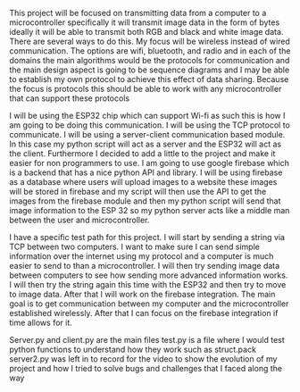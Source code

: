 This project will be focused on transmitting data from a computer to a microcontroller specifically it will transmit image data in the form of bytes ideally it will be able to transmit both RGB and black and white image data. There are several ways to do this. My focus will be wireless instead of wired communication. The options are wifi, bluetooth, and radio and in each of the domains the main algorithms would be the protocols for communication and the main design aspect is going to be sequence diagrams and I may be able to establish my own protocol to achieve this effect of data sharing. Because the focus is protocols this should be able to work with any microcontroller that can support these protocols 

I will be using the ESP32 chip which can support Wi-fi as such this is how I am going to be doing this communication. I will be using the TCP protocol to communicate. I will be using a server-client communication based module. In this case my python script will act as a server and the ESP32 will act as the client. Furthermore I decided to add a little to the project and make it easier for non programmers to use. I am going to use google firebase which is a backend that has a nice python API and library. I will be using firebase as a database where users will upload images to a website these images will be stored in firebase  and my script will then use the API to get the images from the firebase module and then my python script will send that image information to the ESP 32 so my python server acts like a middle man between the user and microcontroller. 

I have a specific test path for this project. I will start by sending a string via TCP between two computers. I want to make sure I can send simple information over the internet using my protocol and a computer is much easier to send to than a microcontroller. I will then try sending image data between computers to see how sending more advanced information works. I will then try the string again this time with the ESP32 and then try to move to image data. After that I will work on the firebase integration. The main goal is to get communication between my computer and the microcontroller established wirelessly. After that I can focus on the firebase integration if time allows for it. 

Server.py and client.py are the main files test.py is a file where I would test python functions to understand how they work such as struct.pack
server2.py was left in to record for the video to show the evolution of my project and how I tried to solve bugs and challenges that I faced along the way 

